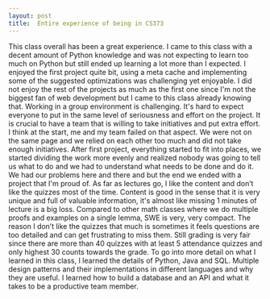 ```yaml
---
layout: post
title:  Entire experience of being in CS373
---
```


This class overall has been a great experience. I came to this class with a decent amount of Python knowledge and was not expecting to learn too much on Python but still ended up learning a lot more than I expected. I enjoyed the first project quite bit, using a meta cache and implementing some of the suggested optimizations was challenging yet enjoyable. I did not enjoy the rest of the projects as much as the first one since I'm not the biggest fan of web development but I came to this class already knowing that. Working in a group environment is challenging. It's hard to expect everyone to put in the same level of seriousness and effort on the project. It is crucial to have a team that is willing to take initiatives and put extra effort. I think at the start, me and my team failed on that aspect. We were not on the same page and we relied on each other too much and did not take enough initiatives. After first project, everything started to fit into places, we started dividing the work more evenly and realized nobody was going to tell us what to do and we had to understand what needs to be done and do it. We had our problems here and there and but the end we ended with a project that I'm proud of.
As far as lectures go, I like the content and don’t like the quizzes most of the time. Content is good in the sense that it is very unique and full of valuable information, it's almost like missing 1 minutes of lecture is a big loss. Compared to other math classes where we do multiple proofs and examples on a single lemma, SWE is very, very compact. The reason I don’t like the quizzes that much is sometimes it feels questions are too detailed and can get frustrating to miss them. Still grading is very fair since there are more than 40 quizzes with at least 5 attendance quizzes and only highest 30 counts towards the grade.
To go into more detail on what I learned in this class, I learned the details of Python, Java and SQL. Multiple design patterns and their implementations in different languages and why they are useful. I learned how to build a database and an API and what it takes to be a productive team member.


